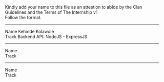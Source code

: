 Kindly add your name to this file as an attestion to abide by the Clan Guidelines and the Terms of The Internship v1
<br/> Follow the format.<br/> 
___
Name Kehinde Kolawole<br/>
Track Backend API: NodeJS - ExpressJS
___
Name <br/>
Track
___
Name <br/>
Track
